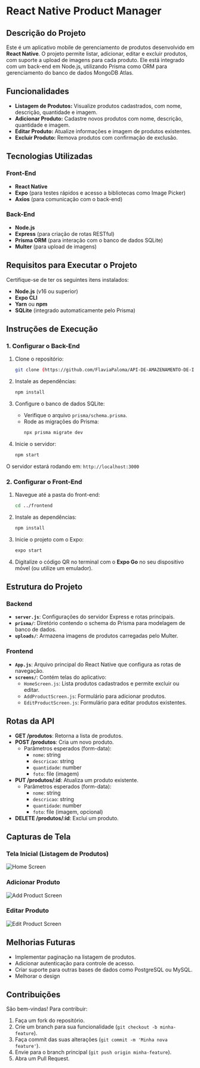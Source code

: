 # React Native Product Manager

## Descrição do Projeto

Este é um aplicativo mobile de gerenciamento de produtos desenvolvido em **React Native**. O projeto permite listar, adicionar, editar e excluir produtos, com suporte a upload de imagens para cada produto. Ele está integrado com um back-end em Node.js, utilizando Prisma como ORM para gerenciamento do banco de dados MongoDB Atlas.

## Funcionalidades

- **Listagem de Produtos:** Visualize produtos cadastrados, com nome, descrição, quantidade e imagem.
- **Adicionar Produto:** Cadastre novos produtos com nome, descrição, quantidade e imagem.
- **Editar Produto:** Atualize informações e imagem de produtos existentes.
- **Excluir Produto:** Remova produtos com confirmação de exclusão.

## Tecnologias Utilizadas

### Front-End
- **React Native**
- **Expo** (para testes rápidos e acesso a bibliotecas como Image Picker)
- **Axios** (para comunicação com o back-end)

### Back-End
- **Node.js**
- **Express** (para criação de rotas RESTful)
- **Prisma ORM** (para interação com o banco de dados SQLite)
- **Multer** (para upload de imagens)

## Requisitos para Executar o Projeto

Certifique-se de ter os seguintes itens instalados:

- **Node.js** (v16 ou superior)
- **Expo CLI**
- **Yarn** ou **npm**
- **SQLite** (integrado automaticamente pelo Prisma)

## Instruções de Execução

### 1. Configurar o Back-End

1. Clone o repositório:
   ```bash
   git clone (https://github.com/FlaviaPaloma/API-DE-AMAZENAMENTO-DE-IMAGEM.git)
   ```

2. Instale as dependências:
   ```bash
   npm install
   ```

3. Configure o banco de dados SQLite:
   - Verifique o arquivo `prisma/schema.prisma`.
   - Rode as migrações do Prisma:
     ```bash
     npx prisma migrate dev
     ```

4. Inicie o servidor:
   ```bash
   npm start
   ```

O servidor estará rodando em: `http://localhost:3000`

### 2. Configurar o Front-End

1. Navegue até a pasta do front-end:
   ```bash
   cd ../frontend
   ```

2. Instale as dependências:
   ```bash
   npm install
   ```

3. Inicie o projeto com o Expo:
   ```bash
   expo start
   ```

4. Digitalize o código QR no terminal com o **Expo Go** no seu dispositivo móvel (ou utilize um emulador).

## Estrutura do Projeto

### Backend
- **`server.js`**: Configurações do servidor Express e rotas principais.
- **`prisma/`**: Diretório contendo o schema do Prisma para modelagem de banco de dados.
- **`uploads/`**: Armazena imagens de produtos carregadas pelo Multer.

### Frontend
- **`App.js`**: Arquivo principal do React Native que configura as rotas de navegação.
- **`screens/`**: Contém telas do aplicativo:
  - `HomeScreen.js`: Lista produtos cadastrados e permite excluir ou editar.
  - `AddProductScreen.js`: Formulário para adicionar produtos.
  - `EditProductScreen.js`: Formulário para editar produtos existentes.

## Rotas da API

- **GET /produtos**: Retorna a lista de produtos.
- **POST /produtos**: Cria um novo produto.
  - Parâmetros esperados (form-data):
    - `nome`: string
    - `descricao`: string
    - `quantidade`: number
    - `foto`: file (imagem)
- **PUT /produtos/:id**: Atualiza um produto existente.
  - Parâmetros esperados (form-data):
    - `nome`: string
    - `descricao`: string
    - `quantidade`: number
    - `foto`: file (imagem, opcional)
- **DELETE /produtos/:id**: Exclui um produto.

## Capturas de Tela

### Tela Inicial (Listagem de Produtos)
![Home Screen](https://via.placeholder.com/400x800?text=Listagem+de+Produtos)

### Adicionar Produto
![Add Product Screen](https://via.placeholder.com/400x800?text=Adicionar+Produto)

### Editar Produto
![Edit Product Screen](https://via.placeholder.com/400x800?text=Editar+Produto)

## Melhorias Futuras

- Implementar paginação na listagem de produtos.
- Adicionar autenticação para controle de acesso.
- Criar suporte para outras bases de dados como PostgreSQL ou MySQL.
- Melhorar o design 

## Contribuições

São bem-vindas! Para contribuir:

1. Faça um fork do repositório.
2. Crie um branch para sua funcionalidade (`git checkout -b minha-feature`).
3. Faça commit das suas alterações (`git commit -m 'Minha nova feature'`).
4. Envie para o branch principal (`git push origin minha-feature`).
5. Abra um Pull Request.
